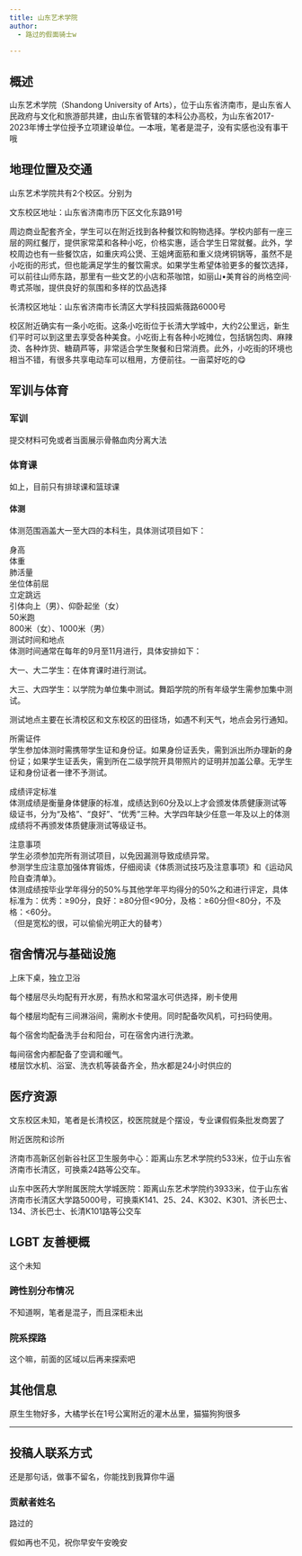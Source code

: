 ```yaml
---
title: 山东艺术学院
author:
  - 路过的假面骑士w
    
---
```



## 概述

山东艺术学院（Shandong University of Arts），位于山东省济南市，是山东省人民政府与文化和旅游部共建，由山东省管辖的本科公办高校，为山东省2017-2023年博士学位授予立项建设单位。一本哦，笔者是混子，没有实感也没有事干哦

## 地理位置及交通

山东艺术学院共有2个校区。分别为

文东校区地址：山东省济南市历下区文化东路91号

周边商业配套齐全，学生可以在附近找到各种餐饮和购物选择。学校内部有一座三层的网红餐厅，提供家常菜和各种小吃，价格实惠，适合学生日常就餐‌‌。此外，学校周边也有一些餐饮店，如重庆鸡公煲、王姐烤面筋和重义烧烤铜锅等，虽然不是小吃街的形式，但也能满足学生的餐饮需求‌‌。如果学生希望体验更多的餐饮选择，可以前往山师东路，那里有一些文艺的小店和茶咖馆，如丽山•美育谷的尚格空间·粤式茶咖，提供良好的氛围和多样的饮品选择‌‌

长清校区地址：山东省济南市长清区大学科技园紫薇路6000号

校区附近确实有一条小吃街‌。这条小吃街位于长清大学城中，大约2公里远，新生们平时可以到这里去享受各种美食‌。小吃街上有各种小吃摊位，包括锅包肉、麻辣烫、各种炸货、糖葫芦等，非常适合学生聚餐和日常消费‌。此外，小吃街的环境也相当不错，有很多共享电动车可以租用，方便前往‌。一亩菜好吃的😋

## 军训与体育

### 军训

提交材料可免或者当面展示骨骼血肉分离大法

### 体育课

如上，目前只有排球课和篮球课

#### 体测

体测范围涵盖大一至大四的本科生，具体测试项目如下：

‌身高‌\
‌体重‌\
‌肺活量‌\
‌坐位体前屈‌\
‌立定跳远‌\
‌引体向上（男）、仰卧起坐（女）‌\
‌50米跑‌\
‌800米（女）、1000米（男）‌\
测试时间和地点\
体测时间通常在每年的9月至11月进行，具体安排如下：

‌大一、大二学生‌：在体育课时进行测试。

‌大三、大四学生‌：以学院为单位集中测试。舞蹈学院的所有年级学生需参加集中测试。

测试地点主要在长清校区和文东校区的田径场，如遇不利天气，地点会另行通知。

所需证件\
学生参加体测时需携带学生证和身份证。如果身份证丢失，需到派出所办理新的身份证；如果学生证丢失，需到所在二级学院开具带照片的证明并加盖公章。无学生证和身份证者一律不予测试。

成绩评定标准\
体测成绩是衡量身体健康的标准，成绩达到60分及以上才会颁发体质健康测试等级证书，分为“及格”、“良好”、“优秀”三种。大学四年缺少任意一年及以上的体测成绩将不再颁发体质健康测试等级证书。

注意事项\
学生必须参加完所有测试项目，以免因漏测导致成绩异常。\
参测学生应注意加强体育锻炼，仔细阅读《体质测试技巧及注意事项》和《运动风险自查清单》。\
体测成绩按毕业学年得分的50%与其他学年平均得分的50%之和进行评定，具体标准为：优秀：≥90分，良好：≥80分但<90分，及格：≥60分但<80分，不及格：<60分。\
（但是宽松的很，可以偷偷光明正大的替考）

## 宿舍情况与基础设施

上床下桌，独立卫浴

每个楼层尽头均配有开水房，有热水和常温水可供选择，刷卡使用

每个楼层均配有三间淋浴间，需刷水卡使用。同时配备吹风机，可扫码使用。

每个宿舍均配备洗手台和阳台，可在宿舍内进行洗漱。

每间宿舍内都配备了空调和暖气。\
楼层饮水机、浴室、洗衣机等装备齐全，热水都是24小时供应的

## 医疗资源

文东校区未知，笔者是长清校区，校医院就是个摆设，专业课假假条批发商罢了

附近医院和诊所

‌济南市高新区创新谷社区卫生服务中心‌：距离山东艺术学院约533米，位于山东省济南市长清区，可换乘24路等公交车‌。

‌山东中医药大学附属医院大学城医院‌：距离山东艺术学院约3933米，位于山东省济南市长清区大学路5000号，可换乘K141、25、24、K302、K301、济长巴士、134、济长巴士、长清K101路等公交车‌

## LGBT 友善梗概

这个未知

### 跨性别分布情况

不知道啊，笔者是混子，而且深柜未出

### 院系探路

这个嘛，前面的区域以后再来探索吧

## 其他信息

原生生物好多，大橘学长在1号公寓附近的灌木丛里，猫猫狗狗很多

---

## 投稿人联系方式

还是那句话，做事不留名，你能找到我算你牛逼

### 贡献者姓名

路过的

假如再也不见，祝你早安午安晚安
